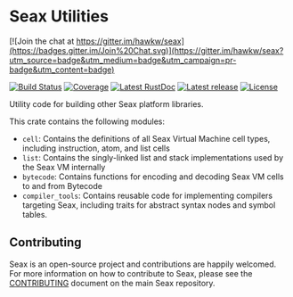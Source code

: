 # Seax Utilities

[![Join the chat at https://gitter.im/hawkw/seax](https://badges.gitter.im/Join%20Chat.svg)](https://gitter.im/hawkw/seax?utm_source=badge&utm_medium=badge&utm_campaign=pr-badge&utm_content=badge)


[![Build Status](https://img.shields.io/travis/hawkw/seax_util/master.svg?style=flat-square)](https://travis-ci.org/hawkw/seax_util)
[![Coverage](https://img.shields.io/codecov/c/github/hawkw/seax_util/master.svg?style=flat-square)](http://codecov.io/github/hawkw/seax_util?branch=master)
[![Latest RustDoc](https://img.shields.io/badge/rustdoc-latest-green.svg?style=flat-square)](http://hawkweisman.me/seax_util/)
[![Latest release](https://img.shields.io/crates/v/seax_util.svg?style=flat-square)](https://crates.io/crates/seax_util)
[![License](https://img.shields.io/badge/license-MIT-blue.svg?style=flat-square)](https://github.com/hawkw/seax/LICENSE)

Utility code for building other Seax platform libraries.

This crate contains the following modules:
 + `cell`: Contains the definitions of all Seax Virtual Machine cell types, including instruction, atom, and list cells
 + `list`: Contains the singly-linked list and stack implementations used by the Seax VM internally
 + `bytecode`: Contains functions for encoding and decoding Seax VM cells to and from Bytecode
 + `compiler_tools`: Contains reusable code for implementing compilers targeting Seax, including traits for abstract syntax nodes and symbol tables.

Contributing
------------

Seax is an open-source project and contributions are happily welcomed. For more information on how to contribute to Seax, please see the [CONTRIBUTING](https://github.com/hawkw/seax/blob/master/CONTRIBUTING.md) document on the main Seax repository.
